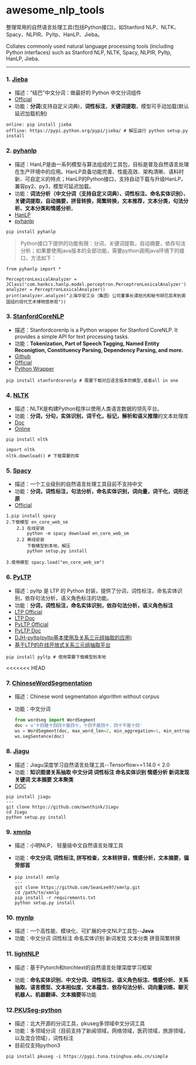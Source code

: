 # awesome_nlp_tools

整理常用的自然语言处理工具(包括Python接口)，如Stanford NLP、NLTK、Spacy、NLPIR、Pyltp、HanLP、Jieba。

Collates commonly used natural language processing tools (including Python interfaces) such as Stanford NLP, NLTK, Spacy, NLPIR, Pyltp, HanLP, Jieba.

---

### 1. [Jieba](./jieba.ipynb)
- 描述：“结巴”中文分词：做最好的 Python 中文分词组件
- [Official](https://github.com/fxsjy/jieba)
- 功能：**分词**(支持自定义词典)，**词性标注**，**关键词提取**，模型可手动加载(默认延迟加载机制)

```shell
online: pip install jieba
offline: https://pypi.python.org/pypi/jieba/ # 解压运行 python setup.py install
```

### 2. [pyhanlp](./pyhanlp.ipynb)
- 描述：HanLP是由一系列模型与算法组成的工具包，目标是普及自然语言处理在生产环境中的应用。HanLP具备功能完善、性能高效、架构清晰、语料时新、可自定义的特点；HanLP的Python接口，支持自动下载与升级HanLP，兼容py2、py3，模型可延迟加载。
- 功能：**词法分析（中文分词（支持自定义词典）、词性标注、命名实体识别）、关键词提取，自动摘要，拼音转换，简繁转换，文本推荐，文本分类，句法分析、文本分类和情感分析**。
- [HanLP](https://github.com/hankcs/HanLP)
- [pyhanlp](https://github.com/hankcs/pyhanlp)


```shell
pip install pyhanlp
```
> Python接口下提供的功能有限：分词，关键词提取，自动摘要，依存句法分析；如果要使用java版本的全部功能，需要python调用java环境下的接口，方法如下：

```shell
from pyhanlp import *

PerceptronLexicalAnalyzer = JClass('com.hankcs.hanlp.model.perceptron.PerceptronLexicalAnalyzer')
analyzer = PerceptronLexicalAnalyzer()
print(analyzer.analyze("上海华安工业（集团）公司董事长谭旭光和秘书胡花蕊来到美国纽约现代艺术博物馆参观"))
```

### 3. [StanfordCoreNLP](。、stanford_corenlp.ipynb)

- 描述：Stanfordcorenlp is a Python wrapper for Stanford CoreNLP. It provides a simple API for text processing tasks.
- 功能：**Tokenization, Part of Speech Tagging, Named Entity Reconigtion, Constituency Parsing, Dependency Parsing, and more.**
- [Github](https://github.com/stanfordnlp/CoreNLP)
- [Official](https://stanfordnlp.github.io/CoreNLP/)
- [Python Wrapper](https://github.com/Good2NLP/stanford-corenlp)

```shell
pip install stanfordcorenlp # 需要下载对应语言版本的模型,或者all in one 
```

### 4. [NLTK](./nltk.ipynb)

- 描述：NLTK是构建Python程序以使用人类语言数据的领先平台。
- 功能：**分词，分句，实体识别，词干化，标记，解析和语义推理**的文本处理库
- [Doc](http://www.nltk.org/)
- [Online](http://www.nltk.org/book/)

```shell
pip install nltk

import nltk
nltk.download() # 下载需要的库
```

### 5. [Spacy](https://spacy.io/)

- 描述：一个工业级别的自然语言处理工具目前不支持中文
- 功能：**分词，词性标注，句法分析，命名实体识别，词向量，词干化，词形还原**
- [Official](https://spacy.io/)

```shell
1.pip install spacy
2.下载模型 en_core_web_sm
    2.1 在线安装 
        python -m spacy download en_core_web_sm
    2.2 离线安装 
        下载模型到本地，解压
        python setup.py install
        
3.使用模型 spacy.load("en_core_web_sm")

```

### 6. [PyLTP](https://github.com/HuangFJ/pyltp)

- 描述：pyltp 是 LTP 的 Python 封装，提供了分词，词性标注，命名实体识别，依存句法分析，语义角色标注的功能。
- 功能：**分词，词性标注，命名实体识别，依存句法分析，语义角色标注**
- [LTP Official](https://github.com/HIT-SCIR/ltp)
- [LTP Doc](https://ltp.readthedocs.io/zh_CN/latest/begin.html)
- [PyLTP Official](https://github.com/HuangFJ/pyltp)
- [PyLTP Doc](https://pyltp.readthedocs.io/zh_CN/develop/api.html)
- [DJH-pyltp(pyltp基本使用及关系三元组抽取的应用)](https://github.com/jasonhavenD/DJH-pyltp)
- [基于LTP的在线开放式关系三元组抽取平台](https://github.com/jasonhavenD/DJH-GraduationDesign)

```shell
pip install pyltp # 使用需要下载模型到本地
```
<<<<<<< HEAD


### 7. [ChineseWordSegmentation](https://github.com/Moonshile/ChineseWordSegmentation)

- 描述：Chinese word segmentation algorithm without corpus

- 功能：中文分词

  ```python
  from wordseg import WordSegment
  doc = u'十四是十四四十是四十，十四不是四十，四十不是十四'
  ws = WordSegment(doc, max_word_len=2, min_aggregation=1, min_entropy=0.5)
  ws.segSentence(doc)
  ```

### 8. [Jiagu](<https://github.com/ownthink/Jiagu>)

- 描述：Jiagu深度学习自然语言处理工具--Tensorflow==1.14.0 < 2.0
- 功能：**知识图谱关系抽取 中文分词 词性标注 命名实体识别 情感分析 新词发现 关键词 文本摘要 文本聚类**
- [DOC](https://www.ownthink.com/docs/nlp/)

```shell
pip install jiagu
---
git clone https://github.com/ownthink/Jiagu
cd Jiagu
python setup.py install
```

### 9. [xmnlp](<https://github.com/SeanLee97/xmnlp>)

- 描述：小明NLP， 轻量级中文自然语言处理工具

- 功能：**中文分词, 词性标注, 拼写检查，文本转拼音，情感分析，文本摘要，偏旁部首**

- ```shell
  pip install xmnlp
  ---
  git clone https://github.com/SeanLee97/xmnlp.git
  cd /path/to/xmnlp
  pip install -r requirements.txt
  python setup.py install
  ```

### 10. [mynlp](<https://github.com/mayabot/mynlp>)

- 描述：一个高性能、模块化、可扩展的中文NLP工具包--**Java**
- 功能：中文分词 词性标注 命名实体识别 新词发现 文本分类 拼音简繁转换

### 11. [lightNLP](<https://github.com/ImportMe/lightNLP>)

- 描述：基于Pytorch和torchtext的自然语言处理深度学习框架

- 功能：**命名实体识别、中文分词、词性标注、语义角色标注、情感分析、关系抽取、语言模型、文本相似度、文本蕴含、依存句法分析、词向量训练、聊天机器人、机器翻译、文本摘要**等功能


### 12.[PKUSeg-python](https://github.com/lancopku/PKUSeg-python)
- 描述：北大开源的分词工具，pkuseg多领域中文分词工具
- 功能：多领域分词（目前支持了新闻领域，网络领域，医药领域，旅游领域，以及混合领域），词性标注
- 目前仅支持python3
```shell
pip install pkuseg -i https://pypi.tuna.tsinghua.edu.cn/simple
```

